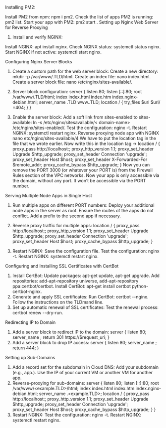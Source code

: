 Installing PM2:

Install PM2 from npm: npm i pm2.
Check the list of apps PM2 is running: pm2 list.
Start your app with PM2: pm2 start <filePath>.
Setting up Nginx Web Server for Reverse
Proxying

1. Install and verify NGINX:

Install NGINX: apt install nginx.
Check NGINX status: systemctl status nginx.
Start NGINX if not active: systemctl start nginx.

Configuring Nginx Server Blocks
1. Create a custom path for the web server block:
Create a new directory: mkdir -p /var/www/<domain>.TLD/html.
Create an index file: nano index.html.
Create a server block file: nano /etc/nginx/sites-available/<domain-name>.

2. Server block configuration:
server {
listen 80;
listen [::]:80;
root /var/www/<example>.TLD/html;
index index.html index.htm index.nginx-debian.html;
server_name <example>.TLD www.<example>.TLD;
location / {
try_files $uri $uri/ =404;
}
}

3. Enable the server block:
Add a soft link from sites-enabled to sites-available: ln -s /etc/nginx/sitesavailable/<
domain-name> /etc/nginx/sites-enabled/.
Test the configuration: nginx -t.
Restart NGINX: systemctl restart nginx.
Reverse proxying node app with NGINX
nano etc/nginx/sites-available/4
We have to put the location tag in the file that we wrote earlier. Now write this in the location tag ->
location / {
proxy_pass http://localhost:<PORT>;
proxy_http_version 1.1;
proxy_set_header Upgrade $http_upgrade;
proxy_set_header Connection 'upgrade';
proxy_set_header Host $host;
proxy_set_header X-Forwarded-For $remote_addr;
proxy_cache_bypass $http_upgrade;
}
Now you can remove the PORT 3000 (or whatever your PORT is) from the Firewall Rules section of the VPC
networks.
Now your app is only accessible via the domain, without any port. It won’t be accessible via the PORT number.

Serving Multiple Node Apps in Single Host
1. Run multiple apps on different PORT numbers:
Deploy your additional node apps in the server as root.
Ensure the routes of the apps do not conflict.
Add a prefix to the second app if necessary.

2. Reverse proxy traffic for multiple apps:
location /<new-route> {
proxy_pass http://localhost:<new-PORT>;
proxy_http_version 1.1;
proxy_set_header Upgrade $http_upgrade;
proxy_set_header Connection 'upgrade';
proxy_set_header Host $host;
proxy_cache_bypass $http_upgrade;
}

3. Restart NGINX:
Save the configuration file.
Test the configuration: nginx -t.
Restart NGINX: systemctl restart nginx.

Configuring and Installing SSL Certificates
with CertBot
1. Install CertBot:
Update packages: apt-get update, apt-get upgrade.
Add repositories: add-apt-repository universe, add-apt-repository
ppa:certbot/certbot.
Install CertBot: apt-get install certbot python-certbot-nginx.
2. Generate and apply SSL certificates:
Run CertBot: certbot --nginx.
Follow the instructions on the TLDmand line.
3. Set up automatic renewal of SSL certificates:
Test the renewal process: certbot renew --dry-run.

Redirecting IP to Domain
1. Add a server block to redirect IP to the domain:
server {
listen 80;
server_name <IP address>;
return 301 https://<domain-name>$request_uri;
}
2. Add a server block to drop IP access:
server {
listen 80;
server_name <IP address>;
return 444;
}

Setting up Sub-Domains
1. Add a record set for the subdomain in Cloud DNS:
Add your subdomain (e.g., app.).
Use the IP of your current VM or another VM for another app.
2. Reverse-proxying for sub-domains:
server {
listen 80;
listen [::]:80;
root /var/www/<example.TLD>/html;
index index.html index.htm index.nginx-debian.html;
server_name <sub-domain>.<example.TLD>;
location / {
proxy_pass http://localhost:<PORT>;
proxy_http_version 1.1;
proxy_set_header Upgrade $http_upgrade;
proxy_set_header Connection 'upgrade';
proxy_set_header Host $host;
proxy_cache_bypass $http_upgrade;
}
}
3. Restart NGINX:
Test the configuration: nginx -t.
Restart NGINX: systemctl restart nginx.
